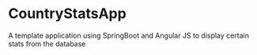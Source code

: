 # CountryStatsApp
A template application using SpringBoot and Angular JS to display certain stats from the database
